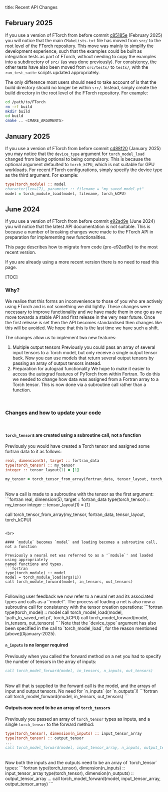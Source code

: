 title: Recent API Changes

## February 2025

If you use a version of FTorch from before commit
[c85185e](https://github.com/Cambridge-ICCS/FTorch/commit/c85185e6c261606c212dd11fee734663d610b695)
(February 2025) you will notice that the main `CMakeLists.txt` file has moved
from `src/` to the root level of the FTorch repository. This move was mainly to
simplify the development experience, such that the examples could be built as
integration tests as part of FTorch, without needing to copy the examples into
a subdirectory of `src/` (as was done previously). For consistency, the other
tests have also been moved from `src/tests/` to `tests/`, with the
`run_test_suite` scripts updated appropriately.

The only difference most users should need to take account of is that the build
directory should no longer be within `src/`. Instead, simply create the build
directory in the root level of the FTorch repository. For example:
```sh
cd /path/to/FTorch
rm -rf build
mkdir build
cd build
cmake .. <CMAKE_ARGUMENTS>
```

## January 2025

If you use a version of FTorch from before commit
[c488f20](https://github.com/Cambridge-ICCS/FTorch/commit/c488f20d8d49a15f98176c39a6c8e8db8e708f51)
(January 2025) you may notice that the `device_type` argument for
`torch_model_load` changed from being optional to being compulsory. This is
because the optional argument defaulted to `torch_kCPU`, which is not suitable
for GPU workloads. For recent FTorch configurations, simply specify the device
type as the third argument. For example:
```fortran
type(torch_module) :: model
character(len=17), parameter :: filename = "my_saved_model.pt"
model = torch_module_load(model, filename, torch_kCPU)
```

## June 2024

If you use a version of FTorch from before commit
[e92ad9e](https://github.com/Cambridge-ICCS/FTorch/commit/e92ad9ec7c2198dbb2ca819854d604b984d293c4)
(June 2024) you will notice that the latest API documentation is not suitable.
This is because a number of breaking changes were made to the FTorch API in preparation
for implementing new functionalities.

This page describes how to migrate from code (pre-e92ad9e) to the most recent version.

If you are already using a more recent version there is no need to read this page.

[TOC]

### Why?

We realise that this forms an inconvenience to those of you who are actively
using FTorch and is not something we did lightly.
These changes were necessary to improve functionality and we have made them in one go
as we move towards a stable API and first release in the very near future.
Once the first release is set then the API becomes standardised then changes like this
will be avoided. We hope that this is the last time we have such a shift.

The changes allow us to implement two new features:

1. Multiple output tensors
   Previously you could pass an array of several input tensors to a Torch model, but
   only receive a single output tensor back. Now you can use models that return several
   output tensors by passing an array of output tensors instead.
2. Preparation for autograd functionality
   We hope to make it easier to access the autograd features of PyTorch from within Fortran.
   To do this we needed to change how data was assigned from a Fortran array to a Torch tensor.
   This is now done via a subroutine call rather than a function.

<br>

### Changes and how to update your code

<br>

#### `torch_tensor`s are created using a subroutine call, not a function

Previously you would have created a Torch tensor and assigned some fortran data to it as follows:
```fortran
real, dimension(5), target :: fortran_data
type(torch_tensor) :: my_tensor
integer :: tensor_layout(1) = [1]

my_tensor = torch_tensor_from_array(fortran_data, tensor_layout, torch_kCPU)
```
<br>
Now a call is made to a subroutine with the tensor as the first argument:
```fortran
real, dimension(5), target :: fortran_data
type(torch_tensor) :: my_tensor
integer :: tensor_layout(1) = [1]

call torch_tensor_from_array(my_tensor, fortran_data, tensor_layout, torch_kCPU)
```

<br>

#### `module` becomes `model` and loading becomes a subroutine call, not a function

Previously a neural net was referred to as a '`module`' and loaded using appropriately
named functions and types.
```fortran
type(torch_module) :: model
model = torch_module_load(args(1))
call torch_module_forward(model, in_tensors, out_tensors)
```
<br>
Following user feedback we now refer to a neural net and its associated types and calls
as a '`model`'.
The process of loading a net is also now a subroutine call for consistency with the
tensor creation operations:
```fortran
type(torch_model) :: model
call torch_model_load(model, 'path_to_saved_net.pt', torch_kCPU)
call torch_model_forward(model, in_tensors, out_tensors)
```
Note that the `device_type` argument has also been specified in the call to
`torch_model_load`, for the reason mentioned [above](#january-2025).

<br>

#### `n_inputs` is no longer required

Previously when you called the forward method on a net you had to specify the number of tensors
in the array of inputs:
```fortran
call torch_model_forward(model, in_tensors, n_inputs, out_tensors)
```
<br>
Now all that is supplied to the forward call is the model, and the arrays of input and
output tensors. No need for `n_inputs` (or `n_outputs`)!
```fortran
call torch_model_forward(model, in_tensors, out_tensors)
```

<br>

#### Outputs now need to be an array of `torch_tensor`s

Previously you passed an array of `torch_tensor` types as inputs, and a single `torch_tensor`
to the forward method:
```fortran
type(torch_tensor), dimension(n_inputs) :: input_tensor_array
type(torch_tensor) :: output_tensor
...
call torch_model_forward(model, input_tensor_array, n_inputs, output_tensor)
```
<br>
Now both the inputs and the outputs need to be an array of `torch_tensor` types:
```fortran
type(torch_tensor), dimension(n_inputs)  :: input_tensor_array
type(torch_tensor), dimension(n_outputs) :: output_tensor_array
...
call torch_model_forward(model, input_tensor_array, output_tensor_array)
```
